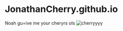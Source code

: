 # JonathanCherry.github.io
Noah gu=ive me your cheryrs ols
    ![cherryyyy](https://i0.pickpik.com/photos/451/909/191/bing-cherries-ripe-red-fruit-preview.jpg)
